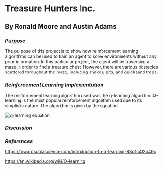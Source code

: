 # Treasure Hunters Inc.
## By Ronald Moore and Austin Adams
  
### *Purpose*
The purpose of this project is to show how reinforcement learning algorithms can be used to train an agent to solve environments without any prior information. In this particular project, the agent will be traversing a maze in order to find a treasure chest. However, there are various obstacles scattered throughout the maze, including snakes, pits, and quicksand traps.


### *Reinforcement Learning Implementation*
The reinforcement learning algorithm used was the q-learning algorithm. Q-learning is the most popular reinforcement algorithm used due to its simplistic nature. The algorithm is given by the equation

![q-learning equation](https://github.com/ronmoore3/eecs738projects-Machine-Learning/tree/master/Treasure_Hunters_Inc/images/bellman_equation.png "Q-learning equation")

### *Discussion*


### *References*
https://towardsdatascience.com/introduction-to-q-learning-88d1c4f2b49c

https://en.wikipedia.org/wiki/Q-learning
